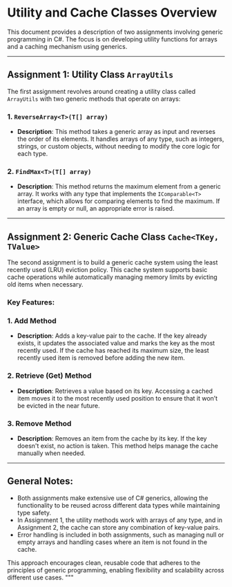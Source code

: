 # Utility and Cache Classes Overview

This document provides a description of two assignments involving generic programming in C#. The focus is on developing utility functions for arrays and a caching mechanism using generics.

---

## **Assignment 1: Utility Class `ArrayUtils`**

The first assignment revolves around creating a utility class called `ArrayUtils` with two generic methods that operate on arrays:

### **1. `ReverseArray<T>(T[] array)`**
- **Description**: This method takes a generic array as input and reverses the order of its elements. It handles arrays of any type, such as integers, strings, or custom objects, without needing to modify the core logic for each type.
  
### **2. `FindMax<T>(T[] array)`**
- **Description**: This method returns the maximum element from a generic array. It works with any type that implements the `IComparable<T>` interface, which allows for comparing elements to find the maximum. If an array is empty or null, an appropriate error is raised.

---

## **Assignment 2: Generic Cache Class `Cache<TKey, TValue>`**

The second assignment is to build a generic cache system using the least recently used (LRU) eviction policy. This cache system supports basic cache operations while automatically managing memory limits by evicting old items when necessary.

### **Key Features:**

### **1. Add Method**
- **Description**: Adds a key-value pair to the cache. If the key already exists, it updates the associated value and marks the key as the most recently used. If the cache has reached its maximum size, the least recently used item is removed before adding the new item.

### **2. Retrieve (Get) Method**
- **Description**: Retrieves a value based on its key. Accessing a cached item moves it to the most recently used position to ensure that it won’t be evicted in the near future.

### **3. Remove Method**
- **Description**: Removes an item from the cache by its key. If the key doesn't exist, no action is taken. This method helps manage the cache manually when needed.


---

## **General Notes:**

- Both assignments make extensive use of C# generics, allowing the functionality to be reused across different data types while maintaining type safety.
- In Assignment 1, the utility methods work with arrays of any type, and in Assignment 2, the cache can store any combination of key-value pairs.
- Error handling is included in both assignments, such as managing null or empty arrays and handling cases where an item is not found in the cache.

This approach encourages clean, reusable code that adheres to the principles of generic programming, enabling flexibility and scalability across different use cases.
"""
